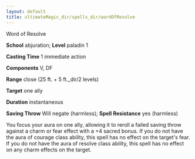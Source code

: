 ```yaml
---
layout: default
title: ultimateMagic_dir/spells_dir/wordOfResolve
---
```

Word of Resolve

**School** abjuration; **Level** paladin 1

**Casting Time** 1 immediate action

**Components** V, DF

**Range** close (25 ft. + 5 ft._dir/2 levels)

**Target** one ally

**Duration** instantaneous

**Saving Throw** Will negate (harmless); **Spell Resistance** yes (harmless)

You focus your aura on one ally, allowing it to reroll a failed saving throw against a charm or fear effect with a +4 sacred bonus. If you do not have the aura of courage class ability, this spell has no effect on the target's fear. If you do not have the aura of resolve class ability, this spell has no effect on any charm effects on the target.

